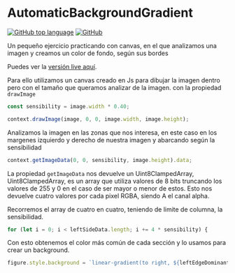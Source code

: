 
# AutomaticBackgroundGradient

[![GitHub top language](https://img.shields.io/github/languages/top/altaskur/AutomaticBackgroundGardient?style=for-the-badge)](/) [![GitHub](https://img.shields.io/github/license/altaskur/AutomaticBackgroundGardient?style=for-the-badge)](/)

Un pequeño ejercicio practicando con canvas, en el que analizamos una imagen y creamos un color de fondo, según sus bordes

Puedes ver la [versión live aquí](/).

Para ello utilizamos un canvas creado en Js para dibujar la imagen dentro pero con el tamaño que queramos analizar de la imagen.
con la propiedad `drawImage`

```js
const sensibility = image.width * 0.40;

context.drawImage(image, 0, 0, image.width, image.height);
```

Analizamos la imagen en las zonas que nos interesa, en este caso
en los margenes izquierdo y derecho de nuestra imagen y abarcando según la sensibilidad

```js
context.getImageData(0, 0, sensibility, image.height).data;
```

La propiedad `getImageData` nos devuelve un Uint8ClampedArray,
Uint8ClampedArray, es un array que utiliza valores de 8 bits truncando los valores de 255 y 0 en el caso de ser mayor o menor de estos. Esto nos devuelve cuatro valores por cada pixel RGBA, siendo A el canal alpha.

Recorremos el array de cuatro en cuatro, teniendo de limite de columna, la sensibilidad.

```js
for (let i = 0; i < leftSideData.length; i += 4 * sensibility) {
```

Con esto obtenemos el color más común de cada sección y lo usamos para crear un background.

```js
figure.style.background = `linear-gradient(to right, ${leftEdgeDominantColor}, ${rightEdgeDominantColor})`;
```
